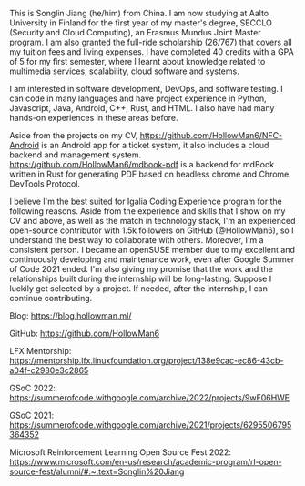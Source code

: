 This is Songlin Jiang (he/him) from China. I am now studying at Aalto University in Finland for the first year of my master's degree, SECCLO (Security and Cloud Computing), an Erasmus Mundus Joint Master program. I am also granted the full-ride scholarship (26/767) that covers all my tuition fees and living expenses. I have completed 40 credits with a GPA of 5 for my first semester, where I learnt about knowledge related to multimedia services, scalability, cloud software and systems.

I am interested in software development, DevOps, and software testing. I can code in many languages and have project experience in Python, Javascript, Java, Android, C++, Rust, and HTML. I also have had many hands-on experiences in these areas before. 

Aside from the projects on my CV, https://github.com/HollowMan6/NFC-Android is an Android app for a ticket system, it also includes a cloud backend and management system. https://github.com/HollowMan6/mdbook-pdf is a backend for mdBook written in Rust for generating PDF based on headless chrome and Chrome DevTools Protocol.

I believe I'm the best suited for Igalia Coding Experience program for the following reasons. Aside from the experience and skills that I show on my CV and above, as well as the match in technology stack, I'm an experienced open-source contributor with 1.5k followers on GitHub (@HollowMan6), so I understand the best way to collaborate with others. Moreover, I'm a consistent person. I became an openSUSE member due to my excellent and continuously developing and maintenance work, even after Google Summer of Code 2021 ended. I'm also giving my promise that the work and the relationships built during the internship will be long-lasting. Suppose I luckily get selected by a project. If needed, after the internship, I can continue contributing.




Blog: https://blog.hollowman.ml/

GitHub: https://github.com/HollowMan6

LFX Mentorship: https://mentorship.lfx.linuxfoundation.org/project/138e9cac-ec86-43cb-a04f-c2980e3c2865

GSoC 2022: https://summerofcode.withgoogle.com/archive/2022/projects/9wF06HWE

GSoC 2021: https://summerofcode.withgoogle.com/archive/2021/projects/6295506795364352

Microsoft Reinforcement Learning Open Source Fest 2022: https://www.microsoft.com/en-us/research/academic-program/rl-open-source-fest/alumni/#:~:text=Songlin%20Jiang
